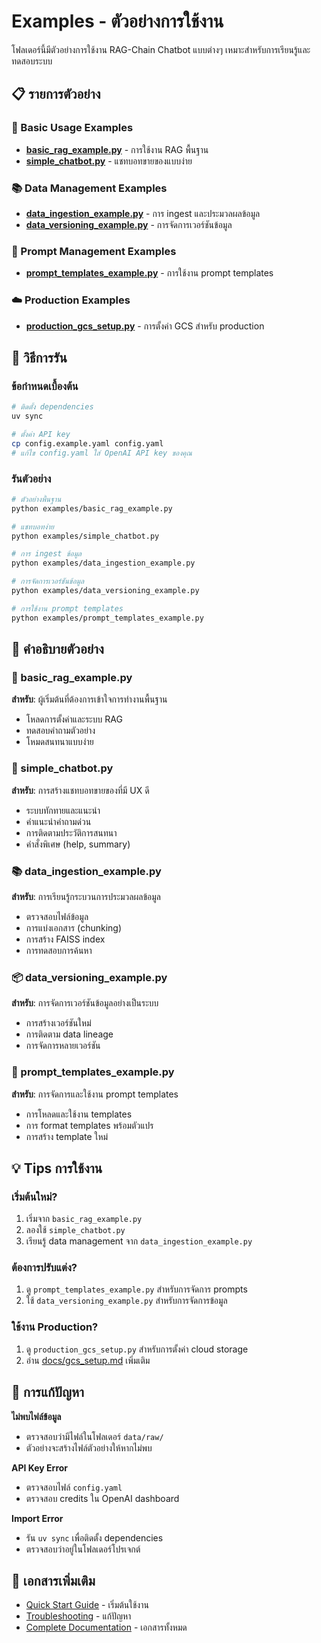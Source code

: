 # Examples - ตัวอย่างการใช้งาน

โฟลเดอร์นี้มีตัวอย่างการใช้งาน RAG-Chain Chatbot แบบต่างๆ เหมาะสำหรับการเรียนรู้และทดสอบระบบ

## 📋 รายการตัวอย่าง

### 🤖 Basic Usage Examples
- **[basic_rag_example.py](basic_rag_example.py)** - การใช้งาน RAG พื้นฐาน
- **[simple_chatbot.py](simple_chatbot.py)** - แชทบอทขายของแบบง่าย

### 📚 Data Management Examples  
- **[data_ingestion_example.py](data_ingestion_example.py)** - การ ingest และประมวลผลข้อมูล
- **[data_versioning_example.py](data_versioning_example.py)** - การจัดการเวอร์ชันข้อมูล

### 📝 Prompt Management Examples
- **[prompt_templates_example.py](prompt_templates_example.py)** - การใช้งาน prompt templates

### ☁️ Production Examples
- **[production_gcs_setup.py](production_gcs_setup.py)** - การตั้งค่า GCS สำหรับ production

## 🚀 วิธีการรัน

### ข้อกำหนดเบื้องต้น
```bash
# ติดตั้ง dependencies
uv sync

# ตั้งค่า API key
cp config.example.yaml config.yaml
# แก้ไข config.yaml ใส่ OpenAI API key ของคุณ
```

### รันตัวอย่าง
```bash
# ตัวอย่างพื้นฐาน
python examples/basic_rag_example.py

# แชทบอทง่าย
python examples/simple_chatbot.py

# การ ingest ข้อมูล
python examples/data_ingestion_example.py

# การจัดการเวอร์ชันข้อมูล
python examples/data_versioning_example.py

# การใช้งาน prompt templates
python examples/prompt_templates_example.py
```

## 📖 คำอธิบายตัวอย่าง

### 🤖 basic_rag_example.py
**สำหรับ**: ผู้เริ่มต้นที่ต้องการเข้าใจการทำงานพื้นฐาน
- โหลดการตั้งค่าและระบบ RAG
- ทดสอบคำถามตัวอย่าง
- โหมดสนทนาแบบง่าย

### 💬 simple_chatbot.py  
**สำหรับ**: การสร้างแชทบอทขายของที่มี UX ดี
- ระบบทักทายและแนะนำ
- คำแนะนำคำถามด่วน
- การติดตามประวัติการสนทนา
- คำสั่งพิเศษ (help, summary)

### 📚 data_ingestion_example.py
**สำหรับ**: การเรียนรู้กระบวนการประมวลผลข้อมูล
- ตรวจสอบไฟล์ข้อมูล
- การแบ่งเอกสาร (chunking)
- การสร้าง FAISS index
- การทดสอบการค้นหา

### 📦 data_versioning_example.py
**สำหรับ**: การจัดการเวอร์ชันข้อมูลอย่างเป็นระบบ
- การสร้างเวอร์ชันใหม่
- การติดตาม data lineage
- การจัดการหลายเวอร์ชัน

### 📝 prompt_templates_example.py
**สำหรับ**: การจัดการและใช้งาน prompt templates
- การโหลดและใช้งาน templates
- การ format templates พร้อมตัวแปร
- การสร้าง template ใหม่

## 💡 Tips การใช้งาน

### เริ่มต้นใหม่?
1. เริ่มจาก `basic_rag_example.py`
2. ลองใช้ `simple_chatbot.py` 
3. เรียนรู้ data management จาก `data_ingestion_example.py`

### ต้องการปรับแต่ง?
1. ดู `prompt_templates_example.py` สำหรับการจัดการ prompts
2. ใช้ `data_versioning_example.py` สำหรับการจัดการข้อมูล

### ใช้งาน Production?
1. ดู `production_gcs_setup.py` สำหรับการตั้งค่า cloud storage
2. อ่าน [docs/gcs_setup.md](../docs/gcs_setup.md) เพิ่มเติม

## 🔧 การแก้ปัญหา

**ไม่พบไฟล์ข้อมูล**
- ตรวจสอบว่ามีไฟล์ในโฟลเดอร์ `data/raw/`
- ตัวอย่างจะสร้างไฟล์ตัวอย่างให้หากไม่พบ

**API Key Error**  
- ตรวจสอบไฟล์ `config.yaml`
- ตรวจสอบ credits ใน OpenAI dashboard

**Import Error**
- รัน `uv sync` เพื่อติดตั้ง dependencies
- ตรวจสอบว่าอยู่ในโฟลเดอร์โปรเจกต์

## 🔗 เอกสารเพิ่มเติม

- [Quick Start Guide](../docs/quickstart.md) - เริ่มต้นใช้งาน
- [Troubleshooting](../docs/troubleshooting.md) - แก้ปัญหา
- [Complete Documentation](../docs/README.md) - เอกสารทั้งหมด 
